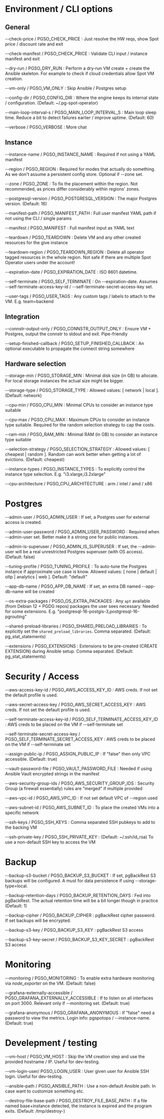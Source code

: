 # Environment / CLI options

## General

--check-price / PGSO_CHECK_PRICE
: Just resolve the HW reqs, show Spot price / discount rate and exit

--check-manifest / PGSO_CHECK_PRICE
: Validate CLI input / instance manifest and exit

--dry-run / PGSO_DRY_RUN
: Perform a dry-run VM create + create the Ansible skeleton. For example to check if cloud credentials allow Spot VM creation.

--vm-only / PGSO_VM_ONLY
: Skip Ansible / Postgres setup

--config-dir / PGSO_CONFIG_DIR
: Where the engine keeps its internal state / configuration. (Default: ~/.pg-spot-operator)

--main-loop-interval-s / PGSO_MAIN_LOOP_INTERVAL_S
: Main loop sleep time. Reduce a bit to detect failures earlier / improve uptime. (Default: 60)

--verbose / PGSO_VERBOSE
: More chat

## Instance

--instance-name / PGSO_INSTANCE_NAME
: Required if not using a YAML manifest

--region / PGSO_REGION
: Required for modes that actually do something. As we don't assume a persistent config store. Optional if --zone set.

--zone / PGSO_ZONE
: To fix the placement within the region. Not recommended, as prices differ considerably within regions' zones.

--postgresql-version / PGSO_POSTGRESQL_VERSION
: The major Postgres version. (Default: 16)

--manifest-path / PGSO_MANIFEST_PATH
: Full user manifest YAML path if not using the CLI / single params

--manifest / PGSO_MANIFEST
: Full manifest input as YAML text

--teardown / PGSO_TEARDOWN
: Delete VM and any other created resources for the give instance

--teardown-region / PGSO_TEARDOWN_REGION
: Delete all operator tagged resources in the whole region. Not safe if there are multiple Spot Operator users under the account!

--expiration-date / PGSO_EXPIRATION_DATE
: ISO 8601 datetime.

--self-terminate / PGSO_SELF_TERMINATE
: On --expiration-date. Assumes --self-terminate-access-key-id / --self-terminate-secret-access-key set. 

--user-tags / PGSO_USER_TAGS
: Any custom tags / labels to attach to the VM. E.g. team=backend

## Integration

--connstr-output-only / PGSO_CONNSTR_OUTPUT_ONLY
: Ensure VM + Postgres, output the connstr to stdout and exit. Pipe-friendly

--setup-finished-callback / PGSO_SETUP_FINISHED_CALLBACK
: An optional executable to propagate the connect string somewhere

## Hardware selection

--storage-min / PGSO_STORAGE_MIN
: Minimal disk size (in GB) to allocate. For local storage instances the actual size might be bigger.

--storage-type / PGSO_STORAGE_TYPE
: Allowed values: \[ network | local \]. (Default: network)

--cpu-min / PGSO_CPU_MIN
: Minimal CPUs to consider an instance type suitable

--cpu-max / PGSO_CPU_MAX
: Maximum CPUs to consider an instance type suitable. Required for the random selection strategy to cap the costs. 

--ram-min / PGSO_RAM_MIN
: Minimal RAM (in GB) to consider an instance type suitable

--selection-strategy / PGSO_SELECTION_STRATEGY
: Allowed values: \[ cheapest | random \]. Random can work better when getting a lot of evictions. (Default: cheapest)  

--instance-types / PGSO_INSTANCE_TYPES
: To explicitly control the instance type selection. E.g. "i3.xlarge,i3.2xlarge"

--cpu-architecture / PGSO_CPU_ARCHITECTURE
: arm / intel / amd / x86

# Postgres

--admin-user / PGSO_ADMIN_USER
: If set, a Postgres user for external access is created.

--admin-user-password / PGSO_ADMIN_USER_PASSWORD
: Required when --admin-user set. Better make it a strong one for public instances.

--admin-is-superuser / PGSO_ADMIN_IS_SUPERUSER
: If set, the --admin-user will be a real unrestricted Postgres superuser (with OS access). (Default: false)

--tuning-profile / PGSO_TUNING_PROFILE
: To auto-tune the Postgres instance if approximate use case is know. Allowed values: \[ none | default | oltp | analytics | web \]. Default: "default"

--app-db-name / PGSO_APP_DB_NAME
: If set, an extra DB named --app-db-name will be created 

--os-extra-packages / PGSO_OS_EXTRA_PACKAGES
: Any `apt` available (from Debian 12 + PGDG repos) packages the user sees necessary. Needed for some extensions. E.g. "postgresql-16-postgis-3,postgresql-16-pgrouting"

--shared-preload-libraries / PGSO_SHARED_PRELOAD_LIBRARIES
: To explicitly set the `shared_preload_libraries`. Comma separated. (Default: pg_stat_statements)

--extensions / PGSO_EXTENSIONS
: Extensions to be pre-created (CREATE EXTENSION) during Ansible setup. Comma separated. (Default: pg_stat_statements)

# Security / Access

--aws-access-key-id / PGSO_AWS_ACCESS_KEY_ID
: AWS creds. If not set the default profile is used.  

--aws-secret-access-key / PGSO_AWS_SECRET_ACCESS_KEY
: AWS creds. If not set the default profile is used.

--self-terminate-access-key-id / PGSO_SELF_TERMINATE_ACCESS_KEY_ID
: AWS creds to be placed on the VM if --self-terminate set

--self-terminate-secret-access-key / PGSO_SELF_TERMINATE_SECRET_ACCESS_KEY
: AWS creds to be placed on the VM if --self-terminate set

--assign-public-ip / PGSO_ASSIGN_PUBLIC_IP
: If "false" then only VPC accessible. (Default: true)

--vault-password-file / PGSO_VAULT_PASSWORD_FILE
: Needed if using Ansible Vault encrypted strings in the manifest

--aws-security-group-ids / PGSO_AWS_SECURITY_GROUP_IDS
: Security Group (a firewall essentially) rules are "merged" if multiple provided

--aws-vpc-id / PGSO_AWS_VPC_ID
: If not set default VPC of --region used

--aws-subnet-id / PGSO_AWS_SUBNET_ID
: To place the created VMs into a specific network

--ssh-keys / PGSO_SSH_KEYS
: Comma separated SSH pubkeys to add to the backing VM

--ssh-private-key / PGSO_SSH_PRIVATE_KEY
: (Default: ~/.ssh/id_rsa) To use a non-default SSH key to access the VM

# Backup

--backup-s3-bucket / PGSO_BACKUP_S3_BUCKET
: If set, pgBackRest S3 backups will be configured. A must for data persistence if using --storage-type=local.  

--backup-retention-days / PGSO_BACKUP_RETENTION_DAYS
: Fed into pgBackRest. The actual retention time will be a bit longer though in practice (Default: 1)

--backup-cipher / PGSO_BACKUP_CIPHER
: pgBackRest cipher password. If set backups will be encrypted.

--backup-s3-key / PGSO_BACKUP_S3_KEY
: pgBackRest S3 access

--backup-s3-key-secret / PGSO_BACKUP_S3_KEY_SECRET
: pgBackRest S3 access

# Monitoring

--monitoring / PGSO_MONITORING
: To enable extra hardware monitoring via *node_exporter* on the VM. (Default: false)

--grafana-externally-accessible / PGSO_GRAFANA_EXTERNALLY_ACCESSIBLE
: If to listen on all interfaces on port 3000. Relevant only if --monitoring set. (Default: true)

--grafana-anonymous / PGSO_GRAFANA_ANONYMOUS
: If "false" need a password to view the metrics. Login info: pgspotops / --instance-name. (Default: true)

# Develepment / testing

--vm-host / PGSO_VM_HOST
: Skip the VM creation step and use the provided hostname / IP. Useful for dev-testing.

--vm-login-user/ PGSO_LOGIN_USER
: User given user for Ansible SSH login. Useful for dev-testing.

--ansible-path / PGSO_ANSIBLE_PATH
: Use a non-default Ansible path. In case want to customize something etc.

--destroy-file-base-path / PGSO_DESTROY_FILE_BASE_PATH
: If a file named base+instance detected, the instance is expired and the program exits. (Default: /tmp/destroy-)
